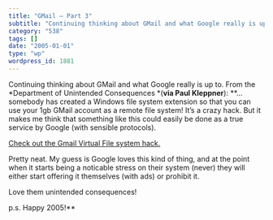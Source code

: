 ```yaml
---
title: "GMail – Part 3"
subtitle: "Continuing thinking about GMail and what Google really is up to. From the *Department of Unintended ..."
category: "538"
tags: []
date: "2005-01-01"
type: "wp"
wordpress_id: 1881
---
```

Continuing thinking about GMail and what Google really is up to. From the *Department of Unintended Consequences *(**via Paul Kleppner**):
**… somebody has created a Windows file system extension so that you can use your 1gb GMail account as a remote file system!
It’s a crazy hack. But it makes me think that something like this could easily be done as a true service by Google (with sensible protocols).

[Check out the Gmail Virtual File system hack.](http://www.viksoe.dk/code/gmail.htm)

Pretty neat. My guess is Google loves this kind of thing, and at the point when it starts being a noticable stress on their system (never) they will either start offering it themselves (with ads) or prohibit it.

Love them unintended consequences!

p.s. Happy 2005!**